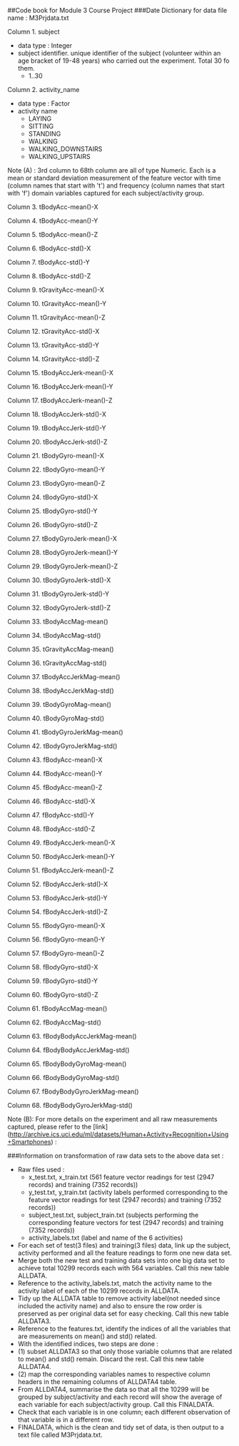 ##Code book for Module 3 Course Project
###Date Dictionary for data file name : M3Prjdata.txt

Column 1. subject
* data type : Integer
* subject identifier. unique identifier of the subject (volunteer within an age bracket of 19-48 years) who carried out the experiment. Total 30 fo them.
  * 1..30  

Column 2. activity_name
* data type : Factor
* activity name
  * LAYING
  * SITTING
  * STANDING
  * WALKING
  * WALKING_DOWNSTAIRS
  * WALKING_UPSTAIRS

Note (A) : 3rd column to 68th column are all of type Numeric. Each is a mean or standard deviation measurement of the feature vector with time (column names that start with 't') and frequency (column names that start with 'f') domain variables captured for each subject/activity group.

Column 3. tBodyAcc-mean()-X

Column 4. tBodyAcc-mean()-Y

Column 5. tBodyAcc-mean()-Z

Column 6. tBodyAcc-std()-X

Column 7. tBodyAcc-std()-Y

Column 8. tBodyAcc-std()-Z

Column 9. tGravityAcc-mean()-X

Column 10. tGravityAcc-mean()-Y

Column 11. tGravityAcc-mean()-Z

Column 12. tGravityAcc-std()-X

Column 13. tGravityAcc-std()-Y

Column 14. tGravityAcc-std()-Z

Column 15. tBodyAccJerk-mean()-X

Column 16. tBodyAccJerk-mean()-Y

Column 17. tBodyAccJerk-mean()-Z

Column 18. tBodyAccJerk-std()-X

Column 19. tBodyAccJerk-std()-Y

Column 20. tBodyAccJerk-std()-Z

Column 21. tBodyGyro-mean()-X

Column 22. tBodyGyro-mean()-Y

Column 23. tBodyGyro-mean()-Z

Column 24. tBodyGyro-std()-X

Column 25. tBodyGyro-std()-Y

Column 26. tBodyGyro-std()-Z

Column 27. tBodyGyroJerk-mean()-X

Column 28. tBodyGyroJerk-mean()-Y

Column 29. tBodyGyroJerk-mean()-Z

Column 30. tBodyGyroJerk-std()-X

Column 31. tBodyGyroJerk-std()-Y

Column 32. tBodyGyroJerk-std()-Z

Column 33. tBodyAccMag-mean()

Column 34. tBodyAccMag-std()

Column 35. tGravityAccMag-mean()

Column 36. tGravityAccMag-std()

Column 37. tBodyAccJerkMag-mean()

Column 38. tBodyAccJerkMag-std()

Column 39. tBodyGyroMag-mean()

Column 40. tBodyGyroMag-std()

Column 41. tBodyGyroJerkMag-mean()

Column 42. tBodyGyroJerkMag-std()

Column 43. fBodyAcc-mean()-X

Column 44. fBodyAcc-mean()-Y

Column 45. fBodyAcc-mean()-Z

Column 46. fBodyAcc-std()-X

Column 47. fBodyAcc-std()-Y

Column 48. fBodyAcc-std()-Z

Column 49. fBodyAccJerk-mean()-X

Column 50. fBodyAccJerk-mean()-Y

Column 51. fBodyAccJerk-mean()-Z

Column 52. fBodyAccJerk-std()-X

Column 53. fBodyAccJerk-std()-Y

Column 54. fBodyAccJerk-std()-Z

Column 55. fBodyGyro-mean()-X

Column 56. fBodyGyro-mean()-Y

Column 57. fBodyGyro-mean()-Z

Column 58. fBodyGyro-std()-X

Column 59. fBodyGyro-std()-Y

Column 60. fBodyGyro-std()-Z

Column 61. fBodyAccMag-mean()

Column 62. fBodyAccMag-std()

Column 63. fBodyBodyAccJerkMag-mean()

Column 64. fBodyBodyAccJerkMag-std()

Column 65. fBodyBodyGyroMag-mean()

Column 66. fBodyBodyGyroMag-std()

Column 67. fBodyBodyGyroJerkMag-mean()

Column 68. fBodyBodyGyroJerkMag-std()


Note (B): For more details on the experiment and all raw measurements captured, please refer to the [link] (http://archive.ics.uci.edu/ml/datasets/Human+Activity+Recognition+Using+Smartphones) :


###Information on transformation of raw data sets to the above data set :
- Raw files used : 
  - x_test.txt, x_train.txt (561 feature vector readings for test (2947 records) and training (7352 records))
  - y_test.txt, y_train.txt (activity labels performed corresponding to the feature vector readings for test (2947 records) and training (7352 records)) 
  - subject_test.txt, subject_train.txt (subjects performing the corresponding feature vectors for test (2947 records) and training (7352 records))
  - activity_labels.txt (label and name of the 6 activities)
- For each set of test(3 files) and training(3 files) data, link up the subject, activity performed and all the feature readings to form one new data set.
- Merge both the new test and training data sets into one big data set to achieve total 10299 records each with 564 variables. Call this new table ALLDATA.
- Reference to the activity_labels.txt, match the activity name to the activity label of each of the 10299 records in ALLDATA.
- Tidy up the ALLDATA table to remove activity label(not needed since included the activity name) and also to ensure the row order is preserved as per original data set for easy checking. Call this new table ALLDATA3.
- Reference to the features.txt, identify the indices of all the variables that are measurements on mean() and std() related.
- With the identified indices, two steps are done : 
- (1) subset ALLDATA3 so that only those variable columns that are related to mean() and std() remain. Discard the rest. Call this new table ALLDATA4.
- (2) map the corresponding variables names to respective column headers in the remaining columns of ALLDATA4 table.
- From ALLDATA4, summarise the data so that all the 10299 will be grouped by subject/activity and each record will show the average of each variable for each subject/activity group. Call this FINALDATA.
- Check that each variable is in one column; each different observation of that variable is in a different row.
- FINALDATA, which is the clean and tidy set of data, is then output to a text file called M3Prjdata.txt.

